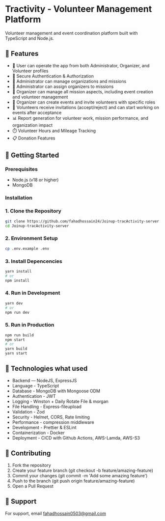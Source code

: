 # Tractivity - Volunteer Management Platform

Volunteer management and event coordination platform built with TypeScript and Node.js.

## 🌟 Features

- 📅 User can operate the app from both Administrator, Organizer, and Volunteer profiles
- 🔐 Secure Authentication & Authorization
- 🏢 Administrator can manage organizations and missions
- 🎯 Administrator can assign organizers to missions
- 📅 Organizer can manage all mission aspects, including event creation and volunteer management
- 📝 Organizer can create events and invite volunteers with specific roles
- 👥 Volunteers receive invitations (accept/reject) and can start working on events after acceptance
- 📊 Report generation for volunteer work, mission performance, and organization impact
- ⏱️ Volunteer Hours and Mileage Tracking
- 📋 Donation Features

## 🚀 Getting Started

### Prerequisites
- Node.js (v18 or higher)
- MongoDB

### Installation

### 1. Clone the Repository

```bash
git clone https://github.com/fahadhossain24/Joinup-tracActivity-server.git
cd Joinup-tracActivity-server

```

### 2. Environment Setup
```bash
cp .env.example .env
```

### 3. Install Depencencies
```bash
yarn install
# or
npm install
```

### 4. Run in Development
```bash
yarn dev
# or
npm run dev
```

### 5. Run in Production
```bash
npm run build
npm start
# or
yarn build
yarn start
```

## 🧰 Technologies what used
- Backend — NodeJS, ExpressJS
- Language - TypeScript
- Database - MongoDB with Mongoose ODM
- Authentication - JWT 
- Logging - Winston + Daily Rotate File & morgan
- File Handling - Express-fileupload 
- Validation - Zod
- Security - Helmet, CORS, Rate limiting
- Performance - compression middleware
- Development - Prettier & ESLint
- Containerization - Docker
- Deployment - CICD with Github Actions, AWS-Lamda, AWS-S3

## 🤝 Contributing
1. Fork the repository
2. Create your feature branch (git checkout -b feature/amazing-feature)
3. Commit your changes (git commit -m 'Add some amazing feature')
4. Push to the branch (git push origin feature/amazing-feature)
5. Open a Pull Request

## 📢 Support
For support, email fahadhossain0503@gmail.com

<!-- Security scan triggered at 2025-09-02 04:22:56 -->